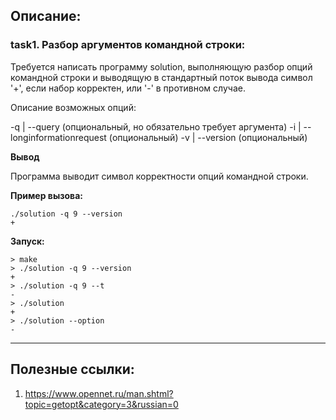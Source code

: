 ## Описание:

### task1. Разбор аргументов командной строки:

Требуется написать программу solution, выполняющую разбор опций командной строки и выводящую в стандартный поток вывода символ '+', если набор корректен, или '-' в противном случае.

Описание возможных опций:

-q | --query (опциональный, но обязательно требует аргумента)
-i | --longinformationrequest (опциональный)
-v | --version (опциональный)

**Вывод**

Программа выводит символ корректности опций командной строки.

**Пример вызова:**
```
./solution -q 9 --version
+
```

**Запуск:**
```
> make
> ./solution -q 9 --version
+
> ./solution -q 9 --t
-
> ./solution
+
> ./solution --option
-
```

-----------------------------------------------------------------------------------

## Полезные ссылки:
1. https://www.opennet.ru/man.shtml?topic=getopt&category=3&russian=0